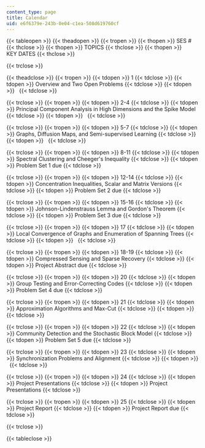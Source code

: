 ```yaml
---
content_type: page
title: Calendar
uid: e6f6379e-243b-0e04-c1ea-508d619760cf
---
```


{{< tableopen >}}
{{< theadopen >}}
{{< tropen >}}
{{< thopen >}}
SES #
{{< thclose >}}
{{< thopen >}}
TOPICS
{{< thclose >}}
{{< thopen >}}
KEY DATES
{{< thclose >}}

{{< trclose >}}

{{< theadclose >}}
{{< tropen >}}
{{< tdopen >}}
1
{{< tdclose >}}
{{< tdopen >}}
Overview and Two Open Problems
{{< tdclose >}}
{{< tdopen >}}
 
{{< tdclose >}}

{{< trclose >}}
{{< tropen >}}
{{< tdopen >}}
2-4
{{< tdclose >}}
{{< tdopen >}}
Principal Component Analysis in High Dimensions and the Spike Model
{{< tdclose >}}
{{< tdopen >}}
 
{{< tdclose >}}

{{< trclose >}}
{{< tropen >}}
{{< tdopen >}}
5-7
{{< tdclose >}}
{{< tdopen >}}
Graphs, Diffusion Maps, and Semi-supervised Learning
{{< tdclose >}}
{{< tdopen >}}
 
{{< tdclose >}}

{{< trclose >}}
{{< tropen >}}
{{< tdopen >}}
8-11
{{< tdclose >}}
{{< tdopen >}}
Spectral Clustering and Cheeger's Inequality
{{< tdclose >}}
{{< tdopen >}}
Problem Set 1 due
{{< tdclose >}}

{{< trclose >}}
{{< tropen >}}
{{< tdopen >}}
12-14
{{< tdclose >}}
{{< tdopen >}}
Concentration Inequalities, Scalar and Matrix Versions
{{< tdclose >}}
{{< tdopen >}}
Problem Set 2 due
{{< tdclose >}}

{{< trclose >}}
{{< tropen >}}
{{< tdopen >}}
15-16
{{< tdclose >}}
{{< tdopen >}}
Johnson-Lindenstrauss Lemma and Gordon's Theorem
{{< tdclose >}}
{{< tdopen >}}
Problem Set 3 due
{{< tdclose >}}

{{< trclose >}}
{{< tropen >}}
{{< tdopen >}}
17
{{< tdclose >}}
{{< tdopen >}}
Local Convergence of Graphs and Enumeration of Spanning Trees
{{< tdclose >}}
{{< tdopen >}}
 
{{< tdclose >}}

{{< trclose >}}
{{< tropen >}}
{{< tdopen >}}
18-19
{{< tdclose >}}
{{< tdopen >}}
Compressed Sensing and Sparse Recovery
{{< tdclose >}}
{{< tdopen >}}
Project Abstract due
{{< tdclose >}}

{{< trclose >}}
{{< tropen >}}
{{< tdopen >}}
20
{{< tdclose >}}
{{< tdopen >}}
Group Testing and Error-Correcting Codes
{{< tdclose >}}
{{< tdopen >}}
Problem Set 4 due
{{< tdclose >}}

{{< trclose >}}
{{< tropen >}}
{{< tdopen >}}
21
{{< tdclose >}}
{{< tdopen >}}
Approximation Algorithms and Max-Cut
{{< tdclose >}}
{{< tdopen >}}
 
{{< tdclose >}}

{{< trclose >}}
{{< tropen >}}
{{< tdopen >}}
22
{{< tdclose >}}
{{< tdopen >}}
Community Detection and the Stochastic Block Model
{{< tdclose >}}
{{< tdopen >}}
Problem Set 5 due
{{< tdclose >}}

{{< trclose >}}
{{< tropen >}}
{{< tdopen >}}
23
{{< tdclose >}}
{{< tdopen >}}
Synchronization Problems and Alignment
{{< tdclose >}}
{{< tdopen >}}
 
{{< tdclose >}}

{{< trclose >}}
{{< tropen >}}
{{< tdopen >}}
24
{{< tdclose >}}
{{< tdopen >}}
Project Presentations
{{< tdclose >}}
{{< tdopen >}}
Project Presentations
{{< tdclose >}}

{{< trclose >}}
{{< tropen >}}
{{< tdopen >}}
25
{{< tdclose >}}
{{< tdopen >}}
Project Report
{{< tdclose >}}
{{< tdopen >}}
Project Report due
{{< tdclose >}}

{{< trclose >}}

{{< tableclose >}}